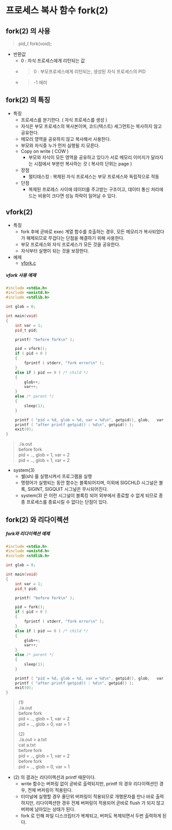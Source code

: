 # 프로세스 복사 함수 fork(2)

## fork(2) 의 사용
> pid_t fork(void);

* 반환값
	- 0 : 자식 프로세스에게 리턴되는 값
	- >0 : 부모프로세스에게 리턴되는, 생성된 자식 프로세스의 PID
	- > -1 에러
	 
	
## fork(2) 의 특징
* 특징
	* 프로세스를 분기한다. ( 자식 프로세스를 생성 )
	* 자식은 부모 프로세스의 복사본이며, 코드(텍스트) 세그먼트는 복사하지 않고 공유한다.
	* 메모리 영역을 공유하지 않고 복사해서 사용한다.
	* 부모와 자식중 누가 먼저 실행될 지 모른다.
	* Copy on write ( COW )
		- 부모와 자식이 모든 영역을 공유하고 있다가 서로 메모리 이미지가 달라지는 시점에서 부분만 복사하는 것 
		( 복사의 단위는 page )
	* 장점
		- 멀티태스킹 : 복제된 자식 프로세스는 부모 프로세스와 독립적으로 작동
	* 단점
		- 복제된 프로레스 사이에 데이터를 주고받는 구조이고, 데이터 통신 처리에 드는 비용이 크다면 성능 하락이 일어날 수 있다.


## vfork(2)
* 특징
	* fork 후에 곧바로 exec 계열 함수를 호출하는 경우, 모든 메모리가 복사되었다가 해제되므로 무겁다는 단점을 해결하기 위해 사용한다.
	* 부모 프로세스와 자식 프로세스가 모든 것을 공유한다.
	* 자식부터 실행이 되는 것을 보장한다.
* 예제
	- [vfork.c](https://github.com/martinkang/Study/tree/master/LinuxNetworkProgramming/ex/vfork.c)


##### vfork 사용 예제
```c++
#include <stdio.h>                                                
#include <unistd.h>
#include <stdlib.h>

int glob = 0;

int main(void)
{
	int var = 1;
	pid_t pid;

	printf( "before fork\n" );

	pid = vfork();
	if ( pid < 0 )
	{
		fprintf ( stderr, "fork error\n" );
	}
	else if ( pid == 0 ) /* child */
	{
		glob++;
		var++;
	}
	else /* parent */
	{
		sleep(1);
	}

	printf ( "pid = %d, glob = %d, var = %d\n", getpid(), glob,   var );
	printf ( "after printf getpid() : %d\n", getpid() );
	exit(0);
}

```  
> ./a.out  
> before fork  
> pid = .., glob = 1, var = 2  
> pid = .., glob = 1, var = 2  
  

* system(3)
	- 쉘(sh) 를 실행시켜서 프로그램을 실행
	- 명령어가 실행되는 동안 함수는 블록되어지며, 이외에 SIGCHLD 시그널은 블록, SIGINT, SIGQUIT 시그널은 무시되어진다.
	- system(3) 은 이런 시그널이 블록킹 되어 외부에서 종료할 수 없게 되므로 종종 프로세스를 종료시킬 수 없다는 단점이 있다.

## fork(2) 와 리다이렉션

##### fork와 리다이렉션 예제
```c++
#include <stdio.h>                                                
#include <unistd.h>
#include <stdlib.h>

int glob = 0;

int main(void)
{
	int var = 1;
	pid_t pid;

	printf( "before fork\n" );

	pid = fork();
	if ( pid < 0 )
	{
		fprintf ( stderr, "fork error\n" );
	}
	else if ( pid == 0 ) /* child */
	{
		glob++;
		var++;
	}
	else /* parent */
	{
		sleep(1);
	}

	printf ( "pid = %d, glob = %d, var = %d\n", getpid(), glob,   var );
	printf ( "after printf getpid() : %d\n", getpid() );
	exit(0);
}

```
> (1)  
> ./a.out  
> before fork  
> pid = .., glob = 1, var = 2  
> pid = .., glob = 0, var = 1  
>  
> (2)  
> ./a.out > a.txt  
> cat a.txt  
> before fork  
> pid = .., glob = 1, var = 2  
> before fork  
> pid = .., glob = 0, var = 1  


* (2) 의 결과는 리다이렉션과 printf 때문이다.
	* write 함수는 버퍼링 없이 곧바로 출력되지만, printf 의 경우 리다이렉션인 경우, 전체 버퍼링이 적용된다.
	* 터미널에 실행할 경우 줄단위 버퍼링이 적용되므로 개행문자를 만나 바로 출력하지만,
	리다이렉션한 경우 전체 버퍼링이 적용되어 곧바로 flush 가 되지 않고 버퍼에 남아있는 상태가 된다.
	* fork 로 인해 파일 디스크립터가 복제되고, 버퍼도 복제되면서
	두번 출력하게 된다.
